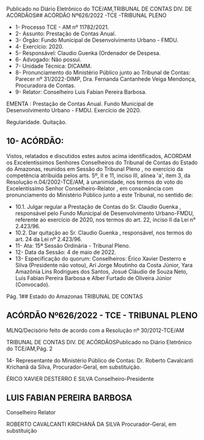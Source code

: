 Publicado  no  Diário  Eletrônico do TCE/AM,TRIBUNAL DE CONTAS DIV. DE ACÓRDÃOS## ACÓRDÃO Nº626/2022 -TCE -TRIBUNAL PLENO

- 1- Processo TCE - AM nº 11782/2021.
- 2- Assunto: Prestação de Contas Anual.
- 3- Órgão: Fundo Municipal de Desenvolvimento Urbano - FMDU.
- 4- Exercício: 2020.
- 5- Responsável: Claudio Guenka (Ordenador de Despesa.
- 6- Advogado: Não possui.
- 7- Unidade Técnica: DICAMM.
- 8- Pronunciamento  do  Ministério  Público  junto  ao  Tribunal  de  Contas: Parecer  nº 31/2022-DIMP, Dra. Fernanda Cantanhede Veiga Mendonça, Procuradora de Contas.
- 9- Relator: Conselheiro Luis Fabian Pereira Barbosa.

EMENTA : Prestação de Contas Anual. Fundo Municipal  de  Desenvolvimento  Urbano  -  FMDU. Exercício de 2020.

Regularidade. Quitação.

## 10-  ACÓRDÃO:

Vistos, relatados e discutidos estes autos acima identificados, ACORDAM os Excelentíssimos Senhores Conselheiros do Tribunal de Contas do Estado do Amazonas, reunidos em Sessão do Tribunal Pleno , no exercício da competência atribuída pelos arts. 5º, II e 11, inciso III, alínea 'a', item 3, da Resolução n.04/2002-TCE/AM, à unanimidade, nos termos do voto do Excelentíssimo Senhor Conselheiro-Relator , em consonância com pronunciamento do Ministério Público junto a este Tribunal, no sentido de:

- 10.1. Julgar  regular a  Prestação  de  Contas  do Sr. Claudio  Guenka , responsável pelo Fundo Municipal de Desenvolvimento Urbano-FMDU, referente ao exercício de 2020, nos termos do art. 22, inciso II da Lei n° 2.423/96.
- 10.2. Dar quitação ao Sr. Claudio Guenka , responsável, nos termos do art. 24 da Lei nº 2.423/96.
- 11-  Ata: 15ª Sessão Ordinária - Tribunal Pleno.
- 12-  Data da Sessão: 4 de maio de 2022.
- 13-  Especificação do quorum: Conselheiros: Érico Xavier Desterro e Silva (Presidente não votou), Ari Jorge Moutinho da Costa Júnior, Yara Amazônia Lins Rodrigues dos Santos, Josué Cláudio de Souza Neto, Luis Fabian Pereira Barbosa e Alber Furtado de Oliveira Júnior (Convocado).

Pág. 1## Estado do Amazonas TRIBUNAL DE CONTAS

## ACÓRDÃO Nº626/2022 - TCE - TRIBUNAL PLENO

MLNQ/Decisório feito de acordo com a Resolução nº 30/2012-TCE/AM

TRIBUNAL DE CONTAS DIV. DE ACÓRDÃOSPublicado  no  Diário  Eletrônico do TCE/AM,Pág. 2

14-  Representante do Ministério Público de Contas: Dr. Roberto Cavalcanti Krichanã da Silva, Procurador-Geral, em substituição.

ÉRICO XAVIER DESTERRO E SILVA Conselheiro-Presidente

## LUIS FABIAN PEREIRA BARBOSA

Conselheiro Relator

ROBERTO CAVALCANTI KRICHANÃ DA SILVA Procurador-Geral, em substituição